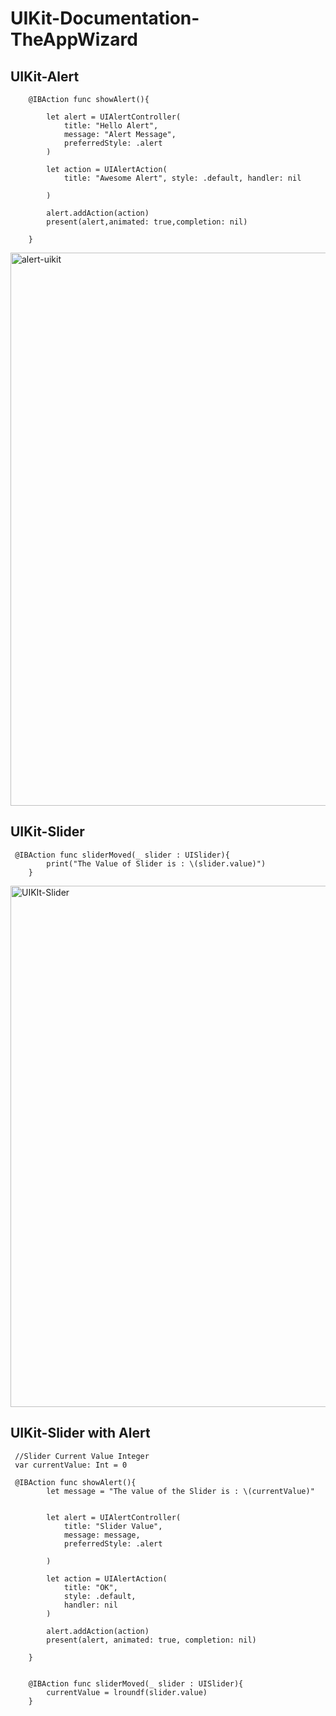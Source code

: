 # UIKit-Documentation-TheAppWizard

## UIKit-Alert
```
    @IBAction func showAlert(){
    
        let alert = UIAlertController(
            title: "Hello Alert",
            message: "Alert Message",
            preferredStyle: .alert
        )
        
        let action = UIAlertAction(
            title: "Awesome Alert", style: .default, handler: nil
            
        )
        
        alert.addAction(action)
        present(alert,animated: true,completion: nil)
        
    }
```

<img width="885" alt="alert-uikit" src="https://user-images.githubusercontent.com/70090469/134934387-306749b5-ff95-4068-af3e-a24a5459c895.png">

## UIKit-Slider
```
 @IBAction func sliderMoved(_ slider : UISlider){
        print("The Value of Slider is : \(slider.value)")
    }
```
<img width="834" alt="UIKIt-Slider" src="https://user-images.githubusercontent.com/70090469/134944158-381736ed-3f14-4610-8bde-c56b00031e26.png">

## UIKit-Slider with Alert
```
 //Slider Current Value Integer
 var currentValue: Int = 0
 
 @IBAction func showAlert(){
        let message = "The value of the Slider is : \(currentValue)"
        
        
        let alert = UIAlertController(
            title: "Slider Value",
            message: message,
            preferredStyle: .alert
        
        )
        
        let action = UIAlertAction(
            title: "OK",
            style: .default,
            handler: nil
        )
        
        alert.addAction(action)
        present(alert, animated: true, completion: nil)
        
    }
    
    
    @IBAction func sliderMoved(_ slider : UISlider){
        currentValue = lroundf(slider.value)
    }
 

```




